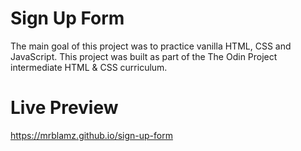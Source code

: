 # Sign Up Form

The main goal of this project was to practice vanilla HTML, CSS and JavaScript. This project was built as part of the The Odin Project intermediate HTML & CSS curriculum.

# Live Preview

https://mrblamz.github.io/sign-up-form
